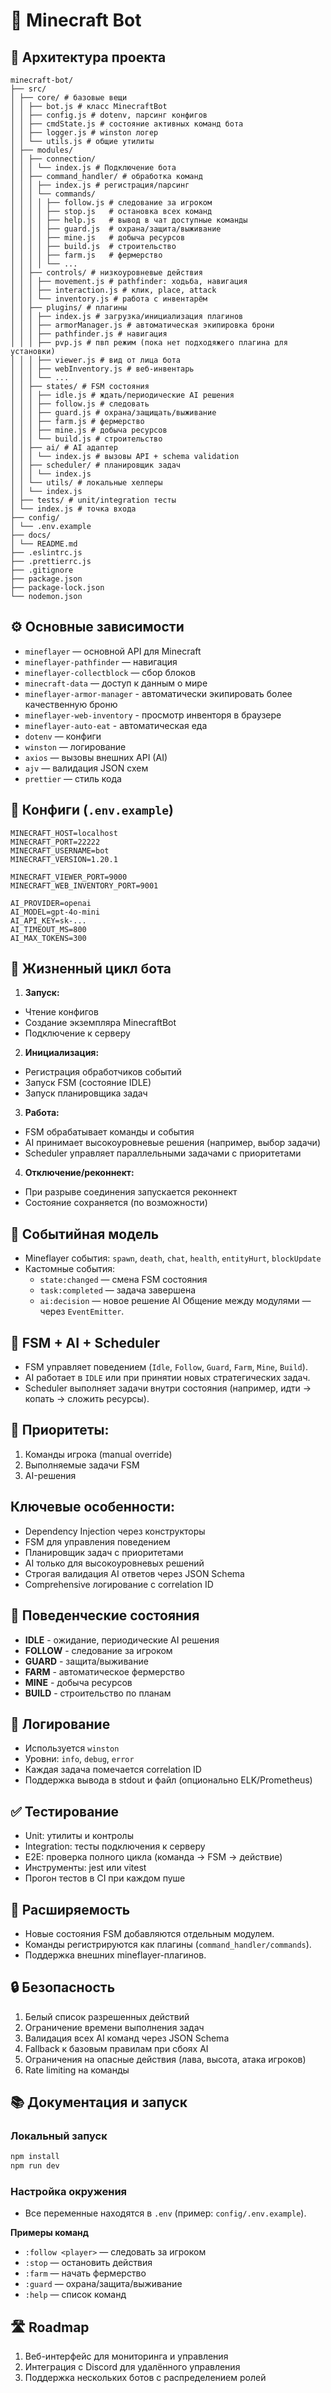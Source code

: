 # 🤖 Minecraft Bot

## 📂 Архитектура проекта

```
minecraft-bot/
├── src/
│ ├── core/ # базовые вещи
│ │ ├── bot.js # класс MinecraftBot
│ │ ├── config.js # dotenv, парсинг конфигов
│ │ ├── cmdState.js # состояние активных команд бота
│ │ ├── logger.js # winston логер
│ │ └── utils.js # общие утилиты
│ ├── modules/
│ │ ├── connection/
│ │ │ └── index.js # Подключение бота
│ │ ├── command_handler/ # обработка команд
│ │ │ ├── index.js # регистрация/парсинг
│ │ │ └── commands/
│ │ │ │ ├── follow.js # следование за игроком
│ │ │ │ ├── stop.js   # остановка всех команд
│ │ │ │ ├── help.js   # вывод в чат доступные команды
│ │ │ │ ├── guard.js  # охрана/защита/выживание
│ │ │ │ ├── mine.js   # добыча ресурсов
│ │ │ │ ├── build.js  # строительство
│ │ │ │ ├── farm.js   # фермерство
│ │ │ │ └── ...
│ │ ├── controls/ # низкоуровневые действия
│ │ │ ├── movement.js # pathfinder: ходьба, навигация
│ │ │ ├── interaction.js # клик, place, attack
│ │ │ └── inventory.js # работа с инвентарём
│ │ ├── plugins/ # плагины
│ │ │ ├── index.js # загрузка/инициализация плагинов
│ │ │ ├── armorManager.js # автоматическая экипировка брони
│ │ │ ├── pathfinder.js # навигация
│ │ │ ├── pvp.js # пвп режим (пока нет подходяжего плагина для установки)
│ │ │ ├── viewer.js # вид от лица бота
│ │ │ ├── webInventory.js # веб-инвентарь
│ │ │ └── ...
│ │ ├── states/ # FSM состояния
│ │ │ ├── idle.js # ждать/периодические AI решения
│ │ │ ├── follow.js # следовать
│ │ │ ├── guard.js # охрана/защищать/выживание
│ │ │ ├── farm.js # фермерство
│ │ │ ├── mine.js # добыча ресурсов
│ │ │ └── build.js # строительство
│ │ ├── ai/ # AI адаптер
│ │ │ └── index.js # вызовы API + schema validation
│ │ ├── scheduler/ # планировщик задач
│ │ │ └── index.js
│ │ └── utils/ # локальные хелперы
│ │ └── index.js
│ ├── tests/ # unit/integration тесты
│ └── index.js # точка входа
├── config/
│ └── .env.example
├── docs/
│ └── README.md
├── .eslintrc.js
├── .prettierrc.js
├── .gitignore
├── package.json
├── package-lock.json
└── nodemon.json
```

## ⚙️ Основные зависимости

- `mineflayer` — основной API для Minecraft
- `mineflayer-pathfinder` — навигация
- `mineflayer-collectblock` — сбор блоков
- `minecraft-data` — доступ к данным о мире
- `mineflayer-armor-manager` - автоматически экипировать более качественную броню
- `mineflayer-web-inventory` - просмотр инвенторя в браузере
- `mineflayer-auto-eat` - автоматическая еда
- `dotenv` — конфиги
- `winston` — логирование
- `axios` — вызовы внешних API (AI)
- `ajv` — валидация JSON схем
- `prettier` — стиль кода

## 🔑 Конфиги (`.env.example`)

```
MINECRAFT_HOST=localhost
MINECRAFT_PORT=22222
MINECRAFT_USERNAME=bot
MINECRAFT_VERSION=1.20.1

MINECRAFT_VIEWER_PORT=9000
MINECRAFT_WEB_INVENTORY_PORT=9001

AI_PROVIDER=openai
AI_MODEL=gpt-4o-mini
AI_API_KEY=sk-...
AI_TIMEOUT_MS=800
AI_MAX_TOKENS=300
```

## 🚦 Жизненный цикл бота

1. **Запуск:**

- Чтение конфигов
- Создание экземпляра MinecraftBot
- Подключение к серверу

2. **Инициализация:**

- Регистрация обработчиков событий
- Запуск FSM (состояние IDLE)
- Запуск планировщика задач

3. **Работа:**

- FSM обрабатывает команды и события
- AI принимает высокоуровневые решения (например, выбор задачи)
- Scheduler управляет параллельными задачами с приоритетами

4. **Отключение/реконнект:**

- При разрыве соединения запускается реконнект
- Состояние сохраняется (по возможности)

## 🔔 Событийная модель

- Mineflayer события: `spawn`, `death`, `chat`, `health`, `entityHurt`, `blockUpdate`
- Кастомные события:
  - `state:changed` — смена FSM состояния
  - `task:completed` — задача завершена
  - `ai:decision` — новое решение AI
    Общение между модулями — через `EventEmitter`.

## 🧠 **FSM** + **AI** + **Scheduler**

- FSM управляет поведением (`Idle`, `Follow`, `Guard`, `Farm`, `Mine`, `Build`).
- AI работает в `IDLE` или при принятии новых стратегических задач.
- Scheduler выполняет задачи внутри состояния (например, идти → копать → сложить ресурсы).

## 🔑 Приоритеты:

1. Команды игрока (manual override)
2. Выполняемые задачи FSM
3. AI-решения

## Ключевые особенности:

- Dependency Injection через конструкторы
- FSM для управления поведением
- Планировщик задач с приоритетами
- AI только для высокоуровневых решений
- Строгая валидация AI ответов через JSON Schema
- Comprehensive логирование с correlation ID

## 📜 Поведенческие состояния

- **IDLE** - ожидание, периодические AI решения
- **FOLLOW** - следование за игроком
- **GUARD** - защита/выживание
- **FARM** - автоматическое фермерство
- **MINE** - добыча ресурсов
- **BUILD** - строительство по планам

## 📝 Логирование

- Используется `winston`
- Уровни: `info`, `debug`, `error`
- Каждая задача помечается correlation ID
- Поддержка вывода в stdout и файл (опционально ELK/Prometheus)

## ✅ Тестирование

- Unit: утилиты и контролы
- Integration: тесты подключения к серверу
- E2E: проверка полного цикла (команда → FSM → действие)
- Инструменты: jest или vitest
- Прогон тестов в CI при каждом пуше

## 🔌 Расширяемость

- Новые состояния FSM добавляются отдельным модулем.
- Команды регистрируются как плагины (`command_handler/commands`).
- Поддержка внешних mineflayer-плагинов.

## 🔒 Безопасность

1. Белый список разрешенных действий
2. Ограничение времени выполнения задач
3. Валидация всех AI команд через JSON Schema
4. Fallback к базовым правилам при сбоях AI
5. Ограничения на опасные действия (лава, высота, атака игроков)
6. Rate limiting на команды

## 📚 Документация и запуск

### Локальный запуск

```bash
npm install
npm run dev
```

### Настройка окружения

- Все переменные находятся в `.env` (пример: `config/.env.example`).

**Примеры команд**

- `:follow <player>` — следовать за игроком
- `:stop` — остановить действия
- `:farm` — начать фермерство
- `:guard` — охрана/защита/выживание
- `:help` — список команд

## 🛣 Roadmap

1. Веб-интерфейс для мониторинга и управления
2. Интеграция с Discord для удалённого управления
3. Поддержка нескольких ботов с распределением ролей
